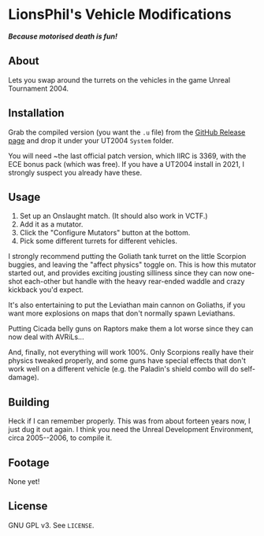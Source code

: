 # LionsPhil's Vehicle Modifications
***Because motorised death is fun!***

## About

Lets you swap around the turrets on the vehicles in the game Unreal Tournament 2004.

## Installation

Grab the compiled version (you want the `.u` file) from the [GitHub Release page](https://github.com/LionsPhil/ut2004mods/releases/) and drop it under your UT2004 `System` folder.

You will need ~the last official patch version, which IIRC is 3369, with the ECE bonus pack (which was free). If you have a UT2004 install in 2021, I strongly suspect you already have these.

## Usage

1. Set up an Onslaught match. (It should also work in VCTF.)
2. Add it as a mutator.
3. Click the "Configure Mutators" button at the bottom.
4. Pick some different turrets for different vehicles.

I strongly recommend putting the Goliath tank turret on the little Scorpion buggies, and leaving the "affect physics" toggle on. This is how this mutator started out, and provides exciting jousting silliness since they can now one-shot each-other but handle with the heavy rear-ended waddle and crazy kickback you'd expect.

It's also entertaining to put the Leviathan main cannon on Goliaths, if you want more explosions on maps that don't normally spawn Leviathans.

Putting Cicada belly guns on Raptors make them a lot worse since they can now deal with AVRiLs...

And, finally, not everything will work 100%. Only Scorpions really have their physics tweaked properly, and some guns have special effects that don't work well on a different vehicle (e.g. the Paladin's shield combo will do self-damage).

## Building

Heck if I can remember properly. This was from about forteen years now, I just dug it out again. I think you need the Unreal Development Environment, circa 2005--2006, to compile it.

## Footage

None yet!

## License

GNU GPL v3. See `LICENSE`.
